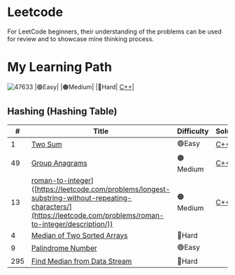 # Leetcode
For LeetCode beginners, their understanding of the problems can be used for review and to showcase mine thinking process.

# My Learning Path

![47633](https://github.com/bsbacon0966/Leetcode-/assets/114125629/b3156792-eff1-4425-a48e-71d2e5a40c6e)
|🟢Easy|    |🟠Medium|     |🔴Hard|    [C++]()|
## Hashing (Hashing Table)
| # | Title | Difficulty | Solution |
|---| ----- | -------- | ---------- |
|1|[Two Sum](https://leetcode.com/problems/two-sum/)|🟢Easy|[C++](https://github.com/bsbacon0966/Leetcode-/blob/main/solution_CPP/two-sum.cpp)|
|49|[Group Anagrams](https://leetcode.com/problems/group-anagrams/)|🟠Medium|[C++](https://github.com/bsbacon0966/Leetcode-/blob/main/solution_CPP/group-anagrams.cpp)|
|13|[roman-to-integer](https://leetcode.com/problems/roman-to-integer/)]([https://leetcode.com/problems/longest-substring-without-repeating-characters/](https://leetcode.com/problems/roman-to-integer/description/))|🟠Medium|[C++](https://leetcode.com/problems/roman-to-integer/description/)|
|4|[Median of Two Sorted Arrays](https://leetcode.com/problems/median-of-two-sorted-arrays/)|🔴Hard||
|9|[Palindrome Number](https://leetcode.com/problems/palindrome-number/)|🟢Easy||
|295|[Find Median from Data Stream](https://leetcode.com/problems/find-median-from-data-stream/) |🔴Hard||
